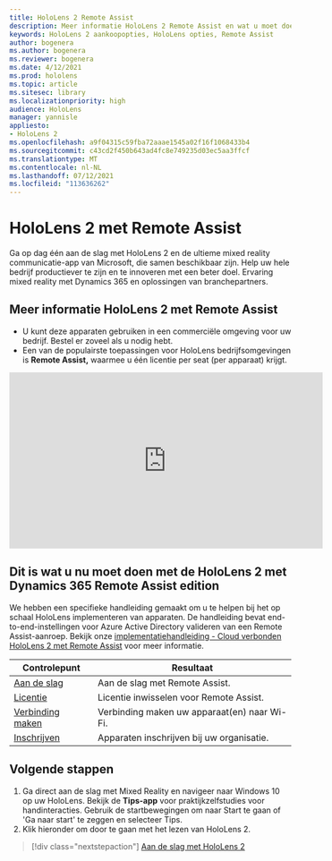 ```yaml
---
title: HoloLens 2 Remote Assist
description: Meer informatie HoloLens 2 Remote Assist en wat u moet doen nadat u er een van uw eigen hebt.
keywords: HoloLens 2 aankoopopties, HoloLens opties, Remote Assist
author: bogenera
ms.author: bogenera
ms.reviewer: bogenera
ms.date: 4/12/2021
ms.prod: hololens
ms.topic: article
ms.sitesec: library
ms.localizationpriority: high
audience: HoloLens
manager: yannisle
appliesto:
- HoloLens 2
ms.openlocfilehash: a9f04315c59fba72aaae1545a02f16f1068433b4
ms.sourcegitcommit: c43cd2f450b643ad4fc8e749235d03ec5aa3ffcf
ms.translationtype: MT
ms.contentlocale: nl-NL
ms.lasthandoff: 07/12/2021
ms.locfileid: "113636262"
---
```

# <a name="hololens-2-with-remote-assist"></a>HoloLens 2 met Remote Assist

Ga op dag één aan de slag met HoloLens 2 en de ultieme mixed reality communicatie-app van Microsoft, die samen beschikbaar zijn. Help uw hele bedrijf productiever te zijn en te innoveren met een beter doel. Ervaring mixed reality met Dynamics 365 en oplossingen van branchepartners.

## <a name="learn-about-hololens-2-with-remote-assist"></a>Meer informatie HoloLens 2 met Remote Assist
- U kunt deze apparaten gebruiken in een commerciële omgeving voor uw bedrijf. Bestel er zoveel als u nodig hebt.
- Een van de populairste toepassingen voor HoloLens bedrijfsomgevingen is **Remote Assist,** waarmee u één licentie per seat (per apparaat) krijgt.

<iframe width="560" height="315" src="https://www.youtube.com/embed/d3YT8j0yYl0" frameborder="0" allow="accelerometer; autoplay; clipboard-write; encrypted-media; gyroscope; picture-in-picture" allowfullscreen></iframe>

## <a name="heres-what-to-do-next-with-the-hololens-2-with-dynamics-365-remote-assist-edition"></a>Dit is wat u nu moet doen met de HoloLens 2 met Dynamics 365 Remote Assist edition

We hebben een specifieke handleiding gemaakt om u te helpen bij het op schaal HoloLens implementeren van apparaten. De handleiding bevat end-to-end-instellingen voor Azure Active Directory valideren van een Remote Assist-aanroep. Bekijk onze [implementatiehandleiding - Cloud verbonden HoloLens 2 met Remote Assist](hololens2-cloud-connected-overview.md) voor meer informatie.

| Controlepunt  | Resultaat                                |
|-------------|----------------------------------------|
| [Aan de slag](/dynamics365/mixed-reality/remote-assist/overview-hololens) | Aan de slag met Remote Assist.        |
| [Licentie](/dynamics365/mixed-reality/remote-assist/deploy-remote-assist#add-and-assign-licenses)     | Licentie inwisselen voor Remote Assist.      |
| [Verbinding maken](/hololens/hololens-network)     | Verbinding maken uw apparaat(en) naar Wi-Fi.       |
| [Inschrijven](/hololens/hololens-enroll-mdm)      | Apparaten inschrijven bij uw organisatie. |

## <a name="next-steps"></a>Volgende stappen

1. Ga direct aan de slag met Mixed Reality en navigeer naar Windows 10 op uw HoloLens. Bekijk de **Tips-app** voor praktijkzelfstudies voor handinteracties. Gebruik de startbewegingen om naar Start te gaan of 'Ga naar start' te zeggen en selecteer Tips.
1. Klik hieronder om door te gaan met het lezen van HoloLens 2.

> [!div class="nextstepaction"]
> [Aan de slag met HoloLens 2](hololens2-basic-usage.md)
